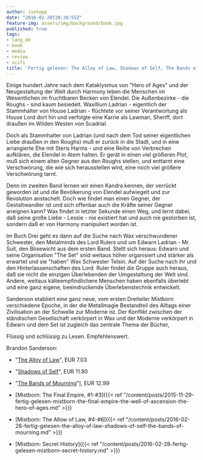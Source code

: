 ```yaml
---
author: isotopp
date: "2016-02-28T20:38:55Z"
feature-img: assets/img/background/book.jpg
published: true
tags:
- lang_de
- book
- media
- review
- scifi
title: 'Fertig gelesen: The Alloy of Law, Shadows of Self, The Bands of Mourning'
---
```

Einige hundert Jahre nach dem Kataklysmus von "Hero of Ages" und der Neugestaltung der Welt durch Harmony leben die Menschen im Wesentlichen im fruchtbaren Becken von Elendel. Die Außenbezirke - die Roughs - sind kaum besiedelt. Waxillium Ladrian - eigentlich der Stammhalter von House Ladrian - flüchtete vor seiner Verantwortung als House Lord dort hin und verfolgte eine Karrie als Lawman, Sheriff, dort draußen im Wilden Westen von Scadrial.

Doch als Stammhalter von Ladrian (und nach dem Tod seiner eigentlichen Liebe draußen in den Roughs) muß er zurück in die Stadt, und in eine arrangierte Ehe mit Steris Harms - und eine Reihe von Verbrechen aufklären, die Elendel in Atem halten. Er gerät in einen viel größeren Plot, muß sich einem alten Gegner aus den Roughs stellen, und enttarnt eine Verschwörung, die wie sich herausstellen wird, eine noch viel größere Verschwörung tarnt. 

Denn im zweiten Band lernen wir einen Kandra kennen, der verrückt geworden ist und die Bevölkerung von Elendel aufwiegelt und zur Revolution anstachelt. Doch wie findet man einen Gegner, der Gestaltwandler ist und sich offenbar auch die Kräfte seiner Gegner aneignen kann? Wax findet in letzter Sekunde einen Weg, und lernt dabei, daß seine große Liebe - Lessie - nie existiert hat und auch nie gestorben ist, sondern daß er von Harmony manipuliert worden ist.

Im Buch Drei geht es dann auf die Suche nach Wax verschwundener Schwester, den Metalminds des Lord Rulers und um Edwarn Ladrian - Mr. Suit, den Bösewicht aus dem ersten Band. Stellt sich heraus: Edwarn und seine Organisation "The Set" snid weitaus höher organisiert und stärker als erwartet und sie "haben" Wax Schwester Telsin. Auf der Suche nach ihr und den Hinterlassenschaften des Lord  Ruler findet die Gruppe auch heraus, daß sie nicht die einzigen Überlebenden der Umgestaltung der Welt sind. Andere, weitaus kälteempfindlichere Menschen haben ebenfalls überlebt und eine ganz eigene, beeindruckende Überlebenstechnik entwickelt.

Sanderson etabliert eine ganz neue, vom ersten Dreiteiler Mistborn verschiedene Epoche, in der die Metallmagie Bestandteil des Alltags einer Zivilisation an der Schwelle zur Moderne ist. Der Konflikt zwischen der ständischen Gesellschaft verkörpert in Wax und der Moderne verkörpert in Edwarn und dem Set ist zugleich das zentrale Thema der Bücher,

Flüssig und schlüssig zu Lesen. Empfehlenswert.

Brandon Sanderson:
- "[The Alloy of Law](http://www.amazon.de/dp/B00540QR7Q)", EUR 7.03
- "[Shadows of Self](http://www.amazon.de/dp/B00R697CGS)", EUR 11.80
- "[The Bands of Mourning](http://www.amazon.de/dp/B011A8S534)"], EUR 12.99

- [Mistborn: The Final Empire, #1-#3]({{< ref "/content/posts/2015-11-29-fertig-gelesen-mistborn-the-final-empire-the-well-of-ascension-the-hero-of-ages.md" >}})
- [Mistborn: The Allow of Law, #4-#6]({{< ref "/content/posts/2016-02-28-fertig-gelesen-the-alloy-of-law-shadows-of-self-the-bands-of-mourning.md" >}})
- [Mistborn: Secret History]({{< ref "/content/posts/2016-02-28-fertig-gelesen-mistborn-secret-history.md" >}})
